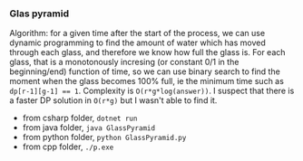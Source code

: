 ### Glas pyramid
Algorithm: for a given time after the start of the process, we can use dynamic programming to find the amount of water which has moved through each glass, and therefore we know how full the glass is. For each glass, that is a monotonously incresing (or constant 0/1 in the beginning/end) function of time, so we can use binary search to find the moment when the glass becomes 100% full, ie the minimum time such as `dp[r-1][g-1] == 1`. Complexity is `O(r*g*log(answer))`. I suspect that there is a faster DP solution in `O(r*g)` but I wasn't able to find it. 
- from csharp folder, `dotnet run`  
- from java folder, `java GlassPyramid` 
- from python folder, `python GlassPyramid.py`
- from cpp folder, `./p.exe`

